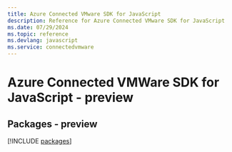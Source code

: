 ```yaml
---
title: Azure Connected VMware SDK for JavaScript
description: Reference for Azure Connected VMware SDK for JavaScript
ms.date: 07/29/2024
ms.topic: reference
ms.devlang: javascript
ms.service: connectedvmware
---
```

# Azure Connected VMWare SDK for JavaScript - preview
## Packages - preview
[!INCLUDE [packages](connected-vmware-index.md)]